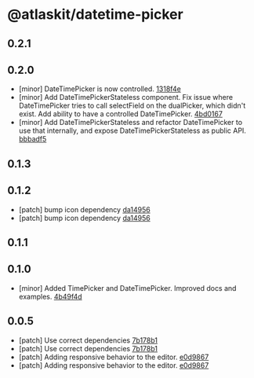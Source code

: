 # @atlaskit/datetime-picker

## 0.2.1

## 0.2.0
- [minor] DateTimePicker is now controlled. [1318f4e](https://bitbucket.org/atlassian/atlaskit-mk-2/commits/1318f4e)
- [minor] Add DateTimePickerStateless component. Fix issue where DateTimePicker tries to call selectField on the dualPicker, which didn't exist. Add ability to have a controlled DateTimePicker. [4bd0167](https://bitbucket.org/atlassian/atlaskit-mk-2/commits/4bd0167)
- [minor] Add DateTimePickerStateless and refactor DateTimePicker to use that internally, and expose DateTimePickerStateless as public API. [bbbadf5](https://bitbucket.org/atlassian/atlaskit-mk-2/commits/bbbadf5)

## 0.1.3

## 0.1.2
- [patch] bump icon dependency [da14956](https://bitbucket.org/atlassian/atlaskit-mk-2/commits/da14956)
- [patch] bump icon dependency [da14956](https://bitbucket.org/atlassian/atlaskit-mk-2/commits/da14956)

## 0.1.1

## 0.1.0
- [minor] Added TimePicker and DateTimePicker. Improved docs and examples. [4b49f4d](4b49f4d)

## 0.0.5
- [patch] Use correct dependencies  [7b178b1](7b178b1)
- [patch] Use correct dependencies  [7b178b1](7b178b1)
- [patch] Adding responsive behavior to the editor. [e0d9867](e0d9867)
- [patch] Adding responsive behavior to the editor. [e0d9867](e0d9867)
